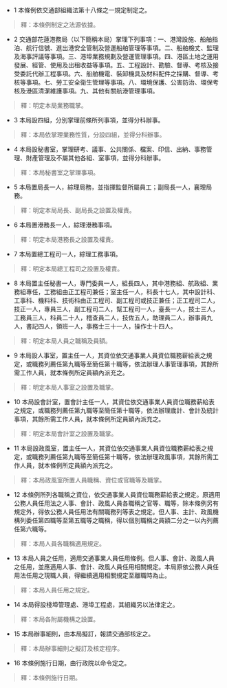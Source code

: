 * 1 本條例依交通部組織法第十八條之一規定制定之。

> 釋：本條例制定之法源依據。

* 2 交通部花蓮港務局（以下簡稱本局）掌理下列事項：一、港灣設施、船舶指泊、航行信號、進出港安全管制及營運船舶管理等事項。二、船舶檢丈、監理及海事評議等事項。三、港埠業務規劃及營運管理事項。四、港區土地之運用發展、經管、使用及出租收益等事項。五、工程設計、勘驗、督導、考核及接受委託代辦工程事項。六、船舶機電、裝卸機具及材料配件之採購、督導、考核等事項。七、勞工安全衛生管理等事項。八、環境保護、公害防治、環保考核及港區清潔維護事項。九、其他有關航港管理事項。

> 釋：明定本局業務職掌。

* 3 本局設四組，分別掌理前條所列事項，並得分科辦事。

> 釋：本局依掌理業務性質，分設四組，並得分科辦事。

* 4 本局設秘書室，掌理研考、議事、公共關係、檔案、印信、出納、事務管理、財產管理及不屬其他各組、室事項，並得分科辦事。

> 釋：本局秘書室之掌理事項。

* 5 本局置局長一人，綜理局務，並指揮監督所屬員工；副局長一人，襄理局務。

> 釋：明定本局局長、副局長之設置及權責。

* 6 本局置港務長一人，綜理港務事項。

> 釋：明定本局港務長之設置及權責。

* 7 本局置總工程司一人，綜理工務事項。

> 釋：明定本局總工程司之設置及權責。

* 8 本局置主任秘書一人，專門委員一人，組長四人，其中港務組、航政組、業務組專任，工務組由正工程司兼任；室主任一人，科長十七人，其中設計科、工事科、機料科、技術科由正工程司、副工程司或技正兼任；正工程司二人，技正一人，專員三人，副工程司二人，幫工程司一人，臺長一人，技士三人，工務員三人，科員二十人，稽查員二人，技佐五人，助理員二人，辦事員九人，書記四人，領班一人，事務士三十一人，操作士十四人。

> 釋：明定本局人員之職稱及員額。

* 9 本局設人事室，置主任一人，其資位依交通事業人員資位職務薪給表之規定，或職務列薦任第九職等至簡任第十職等，依法辦理人事管理事項，其餘所需工作人員，就本條例所定員額內派充之。

> 釋：明定本局人事室之設置及職掌。

* 10 本局設會計室，置會計主任一人，其資位依交通事業人員資位職務薪給表之規定，或職務列薦任第九職等至簡任第十職等，依法辦理歲計、會計及統計事項，其餘所需工作人員，就本條例所定員額內派充之。

> 釋：明定本局會計室之設置及職掌。

* 11 本局設政風室，置主任一人，其資位依交通事業人員資位職務薪給表之規定，或職務列薦任第九職等至簡任第十職等，依法辦理政風事項，其餘所需工作人員，就本條例所定員額內派充之。

> 釋：本局政風室所置人員職稱、資位或官職等及職掌。

* 12 本條例所列各職稱之資位，依交通事業人員資位職務薪給表之規定。原適用公務人員任用法之人事、會計、政風人員各職稱之官等、職等，除本條例另有規定外，得依公務人員任用法有關職務列等表之規定。但人事、主計、政風機構列委任第四職等至第五職等之職稱，得以個別職稱之員額二分之一以內列薦任第六職等。

> 釋：本局人員各職稱適用規定。

* 13 本局人員之任用，適用交通事業人員任用條例。但人事、會計、政風人員之任用，並應適用人事、會計、政風人員任用相關規定。本局原依公務人員任用法任用之現職人員，得繼續適用相關規定至離職時為止。

> 釋：本局人員任用之規定。

* 14 本局得設棧埠管理處、港埠工程處，其組織另以法律定之。

> 釋：本局各附屬機構之設置。

* 15 本局辦事細則，由本局擬訂，報請交通部核定之。

> 釋：本局辦事細則之擬訂及核定程序。

* 16 本條例施行日期，由行政院以命令定之。

> 釋：本條例施行日期。

